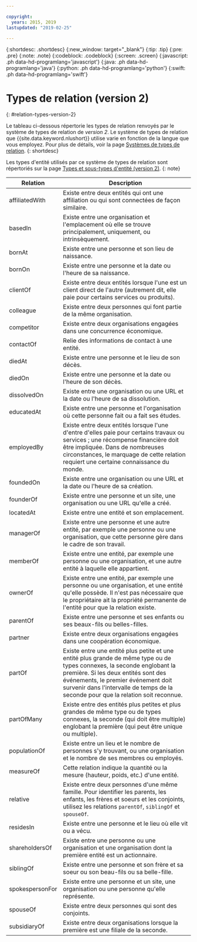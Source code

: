 ```yaml
---

copyright:
  years: 2015, 2019
lastupdated: "2019-02-25"

---
```


{:shortdesc: .shortdesc}
{:new_window: target="_blank"}
{:tip: .tip}
{:pre: .pre}
{:note: .note}
{:codeblock: .codeblock}
{:screen: .screen}
{:javascript: .ph data-hd-programlang='javascript'}
{:java: .ph data-hd-programlang='java'}
{:python: .ph data-hd-programlang='python'}
{:swift: .ph data-hd-programlang='swift'}

# Types de relation (version 2)
{: #relation-types-version-2}

Le tableau ci-dessous répertorie les types de relation renvoyés par le système de types de relation de _version 2_. Le système de types de relation que {{site.data.keyword.nlushort}} utilise varie en fonction de la langue que vous employez. Pour plus de détails, voir la page [Systèmes de types de relation](/docs/services/natural-language-understanding?topic=natural-language-understanding-relation-type-systems).
{: shortdesc}

Les types d'entité utilisés par ce système de types de relation sont répertoriés sur la page [Types et sous-types d'entité (version 2)](/docs/services/natural-language-understanding?topic=natural-language-understanding-entity-types-version-2).
{: note}

| Relation        | Description |
|-----------------|----------------|
| affiliatedWith  | Existe entre deux entités qui ont une affiliation ou qui sont connectées de façon similaire. | 
| basedIn         | Existe entre une organisation et l'emplacement où elle se trouve principalement, uniquement, ou intrinsèquement. |
| bornAt          | Existe entre une personne et son lieu de naissance. |
| bornOn          | Existe entre une personne et la date ou l'heure de sa naissance. |
| clientOf        | Existe entre deux entités lorsque l'une est un client direct de l'autre (autrement dit, elle paie pour certains services ou produits). |
| colleague       | Existe entre deux personnes qui font partie de la même organisation. |
| competitor      | Existe entre deux organisations engagées dans une concurrence économique. |
| contactOf       | Relie des informations de contact à une entité. |
| diedAt          | Existe entre une personne et le lieu de son décès. |
| diedOn          | Existe entre une personne et la date ou l'heure de son décès. |
| dissolvedOn     | Existe entre une organisation ou une URL et la date ou l'heure de sa dissolution. |
| educatedAt      | Existe entre une personne et l'organisation où cette personne fait ou a fait ses études.|
| employedBy      | Existe entre deux entités lorsque l'une d'entre d'elles paie pour certains travaux ou services ; une récompense financière doit être impliquée. Dans de nombreuses circonstances, le marquage de cette relation requiert une certaine connaissance du monde. |
| foundedOn       | Existe entre une organisation ou une URL et la date ou l'heure de sa création. |
| founderOf       | Existe entre une personne et un site, une organisation ou une URL qu'elle a créé. |
| locatedAt       | Existe entre une entité et son emplacement. |
| managerOf       | Existe entre une personne et une autre entité, par exemple une personne ou une organisation, que cette personne gère dans le cadre de son travail. |
| memberOf        | Existe entre une entité, par exemple une personne ou une organisation, et une autre entité à laquelle elle appartient. |
| ownerOf         | Existe entre une entité, par exemple une personne ou une organisation, et une entité qu'elle possède. Il n'est pas nécessaire que le propriétaire ait la propriété permanente de l'entité pour que la relation existe. |
| parentOf        | Existe entre une personne et ses enfants ou ses beaux-fils ou belles-filles. |
| partner         | Existe entre deux organisations engagées dans une coopération économique. |
| partOf          | Existe entre une entité plus petite et une entité plus grande de même type ou de types connexes, la seconde englobant la première. Si les deux entités sont des événements, le premier événement doit survenir dans l'intervalle de temps de la seconde pour que la relation soit reconnue. |
| partOfMany      | Existe entre des entités plus petites et plus grandes de même type ou de types connexes, la seconde (qui doit être multiple) englobant la première (qui peut être unique ou multiple). |
| populationOf    | Existe entre un lieu et le nombre de personnes s'y trouvant, ou une organisation et le nombre de ses membres ou employés. |
| measureOf      | Cette relation indique la quantité ou la mesure (hauteur, poids, etc.) d'une entité. |
| relative        | Existe entre deux personnes d'une même famille. Pour identifier les parents, les enfants, les frères et soeurs et les conjoints, utilisez les relations `parentOf`, `siblingOf` et `spouseOf`. |
| residesIn       | Existe entre une personne et le lieu où elle vit ou a vécu. |
| shareholdersOf  | Existe entre une personne ou une organisation et une organisation dont la première entité est un actionnaire. |
| siblingOf       | Existe entre une personne et son frère et sa soeur ou son beau-fils ou sa belle-fille.     |
| spokespersonFor | Existe entre une personne et un site, une organisation ou une personne qu'elle représente.  |
| spouseOf        | Existe entre deux personnes qui sont des conjoints. |
| subsidiaryOf    | Existe entre deux organisations lorsque la première est une filiale de la seconde. |
